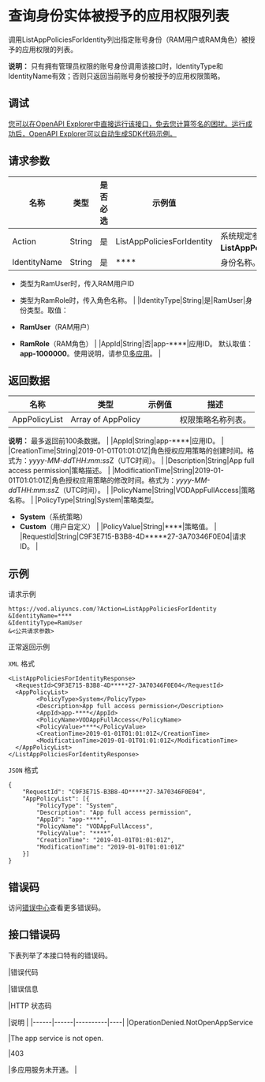 # 查询身份实体被授予的应用权限列表

调用ListAppPoliciesForIdentity列出指定账号身份（RAM用户或RAM角色）被授予的应用权限的列表。

**说明：** 只有拥有管理员权限的账号身份调用该接口时，IdentityType和IdentityName有效；否则只返回当前账号身份被授予的应用权限策略。

## 调试

[您可以在OpenAPI Explorer中直接运行该接口，免去您计算签名的困扰。运行成功后，OpenAPI Explorer可以自动生成SDK代码示例。](https://api.aliyun.com/#product=vod&api=ListAppPoliciesForIdentity&type=RPC&version=2017-03-21)

## 请求参数

|名称|类型|是否必选|示例值|描述|
|--|--|----|---|--|
|Action|String|是|ListAppPoliciesForIdentity|系统规定参数。取值：**ListAppPoliciesForIdentity**。 |
|IdentityName|String|是|\*\*\*\*|身份名称。

 -   类型为RamUser时，传入RAM用户ID
-   类型为RamRole时，传入角色名称。 |
|IdentityType|String|是|RamUser|身份类型。取值：

 -   **RamUser**（RAM用户）
-   **RamRole**（RAM角色） |
|AppId|String|否|app-\*\*\*\*|应用ID。 默认取值：**app-1000000**。使用说明，请参见[多应用](~~113600~~)。 |

## 返回数据

|名称|类型|示例值|描述|
|--|--|---|--|
|AppPolicyList|Array of AppPolicy| |权限策略名称列表。

 **说明：** 最多返回前100条数据。 |
|AppId|String|app-\*\*\*\*|应用ID。 |
|CreationTime|String|2019-01-01T01:01:01Z|角色授权应用策略的创建时间。格式为：*yyyy-MM-dd*T*HH:mm:ss*Z（UTC时间）。 |
|Description|String|App full access permission|策略描述。 |
|ModificationTime|String|2019-01-01T01:01:01Z|角色授权应用策略的修改时间。格式为：*yyyy-MM-dd*T*HH:mm:ss*Z（UTC时间）。 |
|PolicyName|String|VODAppFullAccess|策略名称。 |
|PolicyType|String|System|策略类型。

 -   **System**（系统策略）
-   **Custom**（用户自定义） |
|PolicyValue|String|\*\*\*\*|策略值。 |
|RequestId|String|C9F3E715-B3B8-4D\*\*\*\*\*27-3A70346F0E04|请求ID。 |

## 示例

请求示例

```
https://vod.aliyuncs.com/?Action=ListAppPoliciesForIdentity
&IdentityName=****
&IdentityType=RamUser
&<公共请求参数>
```

正常返回示例

`XML` 格式

```
<ListAppPoliciesForIdentityResponse>
  <RequestId>C9F3E715-B3B8-4D*****27-3A70346F0E04</RequestId>
  <AppPolicyList>
        <PolicyType>System</PolicyType>
        <Description>App full access permission</Description>
        <AppId>app-****</AppId>
        <PolicyName>VODAppFullAccess</PolicyName>
        <PolicyValue>****</PolicyValue>
        <CreationTime>2019-01-01T01:01:01Z</CreationTime>
        <ModificationTime>2019-01-01T01:01:01Z</ModificationTime>
  </AppPolicyList>
</ListAppPoliciesForIdentityResponse>
```

`JSON` 格式

```
{
	"RequestId": "C9F3E715-B3B8-4D*****27-3A70346F0E04",
	"AppPolicyList": [{
		"PolicyType": "System",
		"Description": "App full access permission",
		"AppId": "app-****",
		"PolicyName": "VODAppFullAccess",
		"PolicyValue": "****",
		"CreationTime": "2019-01-01T01:01:01Z",
		"ModificationTime": "2019-01-01T01:01:01Z"
	}]
}
```

## 错误码

访问[错误中心](https://error-center.aliyun.com/status/product/vod)查看更多错误码。

## 接口错误码

下表列举了本接口特有的错误码。

|错误代码

|错误信息

|HTTP 状态码

|说明 |
|------|------|----------|----|
|OperationDenied.NotOpenAppService

|The app service is not open.

|403

|多应用服务未开通。 |

